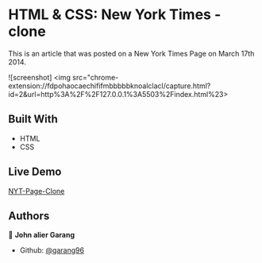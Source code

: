 # HTML & CSS: New York Times - clone

This is an article that was posted on a New York Times Page on March 17th 2014.

![screenshot] <img src="chrome-extension://fdpohaocaechififmbbbbbknoalclacl/capture.html?id=2&url=http%3A%2F%2F127.0.0.1%3A5503%2Findex.html%23>
## Built With

- HTML
- CSS

## Live Demo

[NYT-Page-Clone](https://rawcdn.githack.com/garang96/NYT-Page-clone/tree/Article-clone)

## Authors

👤 **John alier Garang**

- Github: [@garang96](https://github.com/garang96)
